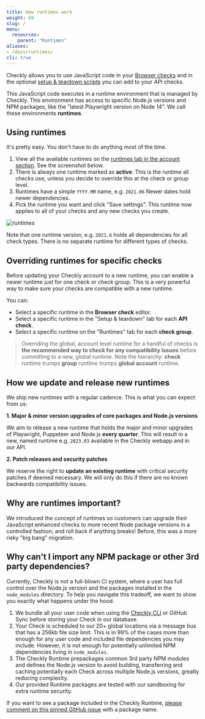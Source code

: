 ```yaml
---
title: How runtimes work
weight: 69
slug: /
menu:
  resources:
    parent: "Runtimes"
aliases:
- /docs/runtimes/
cli: true
---
```


Checkly allows you to use JavaScript code in your [Browser checks](/docs/browser-checks) and in the optional 
[setup & teardown scripts](/docs/api-checks/setup-teardown-scripts/) you can add to your API checks.

This JavaScript code executes in a runtime environment that is managed by Checkly. This environment has access to specific 
Node.js versions and NPM packages, like the "latest Playwright version on Node 14". We call these environments **runtimes**.

## Using runtimes

It's pretty easy. You don't have to do anything most of the time.

1. View all the available runtimes on the [runtimes tab in the account section](https://app.checklyhq.com/settings/account/runtimes). See the screenshot below.
2. There is always one runtime marked as **active**. This is the runtime all checks use, unless you decide to override this at the check or group level.
4. Runtimes have a simple `YYYY.MM` name, e.g. `2021.06` Newer dates hold newer dependencies.   
3. Pick the runtime you want and click "Save settings". This runtime now applies to all of your checks and any new checks you create.

![runtimes](/docs/images/monitoring/account_runtimes@2x.png)

Note that one runtime version, e.g. `2021.6` holds all dependencies for all check types. There is no separate runtime for
different types of checks.

## Overriding runtimes for specific checks

Before updating your Checkly account to a new runtime, you can enable a newer runtime just for one check or check group.
This is a very powerful way to make sure your checks are compatible with a new runtime.

You can:

- Select a specific runtime in the **Browser check** editor.
- Select a specific runtime in the "Setup & teardown" tab for each **API check**.
- Select a specific runtime on the "Runtimes" tab for each **check group**.

> Overriding the global, account level runtime for a handful of checks is **the recommended way to check for any compatibility issues**
 before committing to a new, global runtime. Note the hierarchy: **check** runtime trumps **group** runtime trumps **global account** runtime.
 
## How we update and release new runtimes

We ship new runtimes with a regular cadence. This is what you can expect from us:

**1. Major & minor version upgrades of core packages and Node.js versions**
  
We aim to release a new runtime that holds the major and minor upgrades of Playwright, Puppeteer and Node.js **every quarter**.
This will result in a new, named runtime e.g. `2023.03` available in the Checkly webapp and in our API.

**2. Patch releases and security patches**

We reserve the right to **update an existing runtime** with critical security patches if deemed necessary. We will only do
this if there are no known backwards compatibility issues.

## Why are runtimes important?

We introduced the concept of runtimes so customers can upgrade their JavaScript enhanced checks to more recent Node package versions
in a controlled fashion; and roll back if anything breaks! Before, this was a more risky "big bang" migration.

## Why can't I import any NPM package or other 3rd party dependencies?

Currently, Checkly is not a full-blown CI system, where a user has full control over the Node.js version and the packages 
installed in the `node_modules` directory. To help you navigate this tradeoff, we want to show you exactly what happens under
the hood.

1. We bundle all your user code when using the [Checkly CLI](/docs/cli) or GitHub Sync before storing your Check in our database.
2. Your Check is scheduled to our 20+ global locations via a message bus that has a 256kb file size limit. This is in 99% 
of the cases more than enough for any user code and included file dependencies you may include. However, it is not enough for potentially unlimited
NPM dependencies living in `node_modules`.
3. The Checkly Runtime prepackages common 3rd party NPM modules and defines the Node.js version to avoid building, transferring and caching
potentially each Check across multiple Node.js versions, greatly reducing complexity.
4. Our provided Runtime packages are tested with our sandboxing for extra runtime security.

If you want to see a package included in the Checkly Runtime, [please comment on this pinned GitHub issue](https://github.com/checkly/public-roadmap/issues/291)
with a package name.

